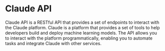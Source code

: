 # Claude API
Claude API is a RESTful API that provides a set of endpoints to interact with the Claude platform. Claude is a platform that provides a set of tools to help developers build and deploy machine learning models. The API allows you to interact with the platform programmatically, enabling you to automate tasks and integrate Claude with other services.